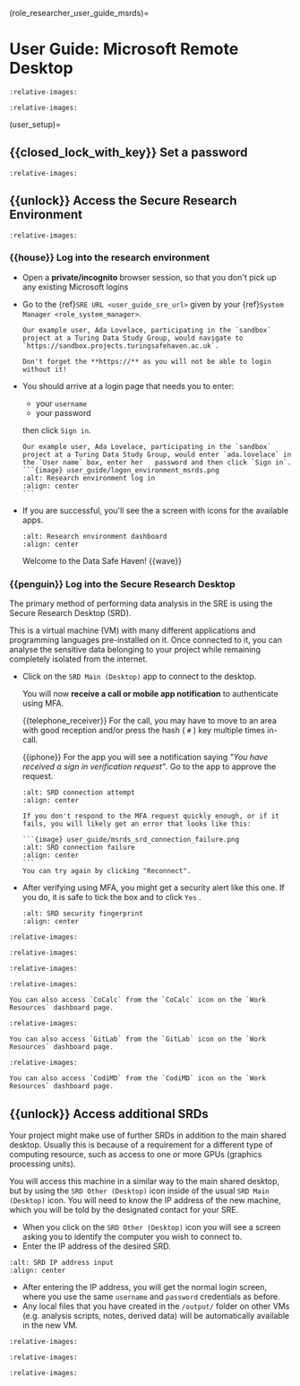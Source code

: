 (role_researcher_user_guide_msrds)=

# User Guide: Microsoft Remote Desktop

```{include} snippets/01_introduction.partial.md
:relative-images:
```

```{include} snippets/02_account_setup.partial.md
:relative-images:
```

(user_setup)=

## {{closed_lock_with_key}} Set a password

```{include} snippets/13_MFA.partial.md
:relative-images:
```

## {{unlock}} Access the Secure Research Environment

```{include} snippets/03_01_prerequisites.partial.md
:relative-images:
```

### {{house}} Log into the research environment

- Open a **private/incognito** browser session, so that you don't pick up any existing Microsoft logins

- Go to the {ref}`SRE URL <user_guide_sre_url>` given by your {ref}`System Manager <role_system_manager>`.

  ```{note}
  Our example user, Ada Lovelace, participating in the `sandbox` project at a Turing Data Study Group, would navigate to `https://sandbox.projects.turingsafehaven.ac.uk`.
  ```

  ```{important}
  Don't forget the **https://** as you will not be able to login without it!
  ```

- You should arrive at a login page that needs you to enter:

    - your `username`
    - your password

  then click `Sign in`.

  ````{note}
  Our example user, Ada Lovelace, participating in the `sandbox` project at a Turing Data Study Group, would enter `ada.lovelace` in the `User name` box, enter her   password and then click `Sign in`.
  ```{image} user_guide/logon_environment_msrds.png
  :alt: Research environment log in
  :align: center
  ```
  ````

- If you are successful, you'll see the a screen with icons for the available apps.

  ```{image} user_guide/msrds_dashboard.png
  :alt: Research environment dashboard
  :align: center
  ```

  Welcome to the Data Safe Haven! {{wave}}

### {{penguin}} Log into the Secure Research Desktop

The primary method of performing data analysis in the SRE is using the Secure Research Desktop (SRD).

This is a virtual machine (VM) with many different applications and programming languages pre-installed on it.
Once connected to it, you can analyse the sensitive data belonging to your project while remaining completely isolated from the internet.

- Click on the `SRD Main (Desktop)` app to connect to the desktop.

  You will now **receive a call or mobile app notification** to authenticate using MFA.

  {{telephone_receiver}} For the call, you may have to move to an area with good reception and/or press the hash ( `#` ) key multiple times in-call.

  {{iphone}} For the app you will see a notification saying _"You have received a sign in verification request"_. Go to the app to approve the request.

  ```{image} user_guide/msrds_srd_connection.png
  :alt: SRD connection attempt
  :align: center
  ```

  ````{caution}
  If you don't respond to the MFA request quickly enough, or if it fails, you will likely get an error that looks like this:

  ```{image} user_guide/msrds_srd_connection_failure.png
  :alt: SRD connection failure
  :align: center
  ```
  You can try again by clicking "Reconnect".
  ````

- After verifying using MFA, you might get a security alert like this one. If you do, it is safe to tick the box and to click `Yes` .

  ```{image} user_guide/msrds_srd_security_fingerprint.png
  :alt: SRD security fingerprint
  :align: center
  ```

```{include} snippets/03_02_srd_login.partial.md
:relative-images:
```

```{include} snippets/04_using_srd.partial.md
:relative-images:
```

```{include} snippets/05_share_files.partial.md
:relative-images:
```

```{include} snippets/06_cocalc.partial.md
:relative-images:
```

```{tip}
You can also access `CoCalc` from the `CoCalc` icon on the `Work Resources` dashboard page.
```

```{include} snippets/07_gitlab.partial.md
:relative-images:
```

```{tip}
You can also access `GitLab` from the `GitLab` icon on the `Work Resources` dashboard page.
```

```{include} snippets/08_codimd.partial.md
:relative-images:
```

```{tip}
You can also access `CodiMD` from the `CodiMD` icon on the `Work Resources` dashboard page.
```

## {{unlock}} Access additional SRDs

Your project might make use of further SRDs in addition to the main shared desktop.
Usually this is because of a requirement for a different type of computing resource, such as access to one or more GPUs (graphics processing units).

You will access this machine in a similar way to the main shared desktop, but by using the `SRD Other (Desktop)` icon inside of the usual `SRD Main (Desktop)` icon.
You will need to know the IP address of the new machine, which you will be told by the designated contact for your SRE.

- When you click on the `SRD Other (Desktop)` icon you will see a screen asking you to identify the computer you wish to connect to.
- Enter the IP address of the desired SRD.

```{image} user_guide/msrds_srd_rdc_screen.png
:alt: SRD IP address input
:align: center
```

- After entering the IP address, you will get the normal login screen, where you use the same `username` and `password` credentials as before.
- Any local files that you have created in the `/output/` folder on other VMs (e.g. analysis scripts, notes, derived data) will be automatically available in the new VM.

```{include} snippets/10_databases.partial.md
:relative-images:
```

```{include} snippets/11_report_bugs.partial.md
:relative-images:
```

```{include} snippets/12_end_matter.partial.md
:relative-images:
```
